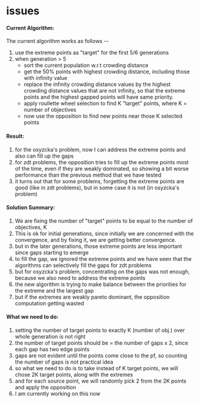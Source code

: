 issues
======

#### Current Algorithm:

The current algorithm works as follows --

1. use the extreme points as "target" for the first 5/6 generations
2. when generation > 5
    - sort the current population w.r.t crowding distance
    - get the 50% points with highest crowding distance, including those with infinity value
    - replace the infinity crowding distance values by the highest crowding distance values that are not infinity, so that the extreme points and the highest gapped points will have same priority.
    - apply roullette wheel selection to find K "target" points, where K = number of objectives
    - now use the opposition to find new points near those K selected points

#### Result:

1. for the osyzcka's problem, now I can address the extreme points and also can fill up the gaps
2. for zdt problems, the opposition tries to fill up the extreme points most of the time, even if they are weakly dominated, so showing a bit worse performance than the previous method that we have tested
3. it turns out that for some problems, forgetting the extreme points are good (like in zdt problems), but in some case it is not (in osyzcka's problem)

#### Solution Summary:

1. We are fixing the number of "target" points to be equal to the number of objectives, K
2. This is ok for initial generations, since initially we are concerned with the convergence, and by fixing it, we are getting better convergence.
3. but in the later generations, those extreme points are less important since gaps starting to emerge
4. to fill the gap, we ignored the extreme points and we have seen that the algorithms can selectively fill the gaps for zdt problems
5. but for osyzcka's problem, concentrating on the gaps was not enough, because we also need to address the extreme points
6. the new algorithm is trying to make balance between the priorities for the extreme and the largest gap
7. but if the extremes are weakly pareto dominant, the opposition computation getting wasted

#### What we need to do:

1. setting the number of target points to exactly K (number of obj.) over whole generation is not right
2. the number of target points should be = the number of gaps x 2, since each gap has two edge points
3. gaps are not evident until the points come close to the pf, so counting the number of gaps is not practical idea
4. so what we need to do is to take instead of K target points, we will chose 2K target points, along with the extremes
5. and for each source point, we will randomly pick 2 from the 2K points and apply the opposition
6. I am currently working on this now
